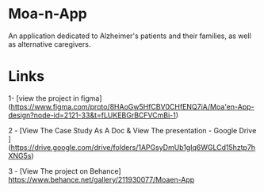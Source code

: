 # Moa-n-App
An application dedicated to Alzheimer's patients and their families, as well as alternative caregivers.

# Links 
1- [view the project in figma]
(https://www.figma.com/proto/8HAoGw5HfCBV0CHfENQ7iA/Moa'en-App-design?node-id=2121-33&t=fLUKEBGrBCFVCmBi-1)

2 - [View The Case Study As A Doc & View The presentation - Google Drive ]
(https://drive.google.com/drive/folders/1APGsyDmUb1gIq6WGLCd15hztp7hXNG5s)

3 - [View The project on Behance]
https://www.behance.net/gallery/211930077/Moaen-App
